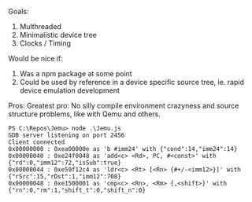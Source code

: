 

Goals:
 1. Multhreaded
 2. Minimalistic device tree
 3. Clocks / Timing

Would be nice if:
 1. Was a  npm package at some point
 2. Could be used by reference in a device specific source tree, ie. rapid device emulation development

 Pros:
 Greatest pro: No silly compile environment crazyness and source structure problems, like with Qemu and others.

```
PS C:\Repos\Jemu> node .\Jemu.js
GDB server listening on port 2456
Client connected
0x00000000 : 0xea00000e as 'b #imm24' with {"cond":14,"imm24":14}
0x00000040 : 0xe24f0048 as 'add<c> <Rd>, PC, #<const>' with {"rd":0,"imm12":72,"isSub":true}
0x00000044 : 0xe59f12c4 as 'ldr<c> <Rt> [<Rn> {#+/-<imm12>}]' with {"rSrc":15,"rDst":1,"imm12":708}
0x00000048 : 0xe1500001 as 'cmp<c> <Rn>, <Rm> {,<shift>}' with {"rn":0,"rm":1,"shift_t":0,"shift_n":0}
```



